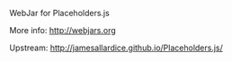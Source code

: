 WebJar for Placeholders.js

More info: http://webjars.org

Upstream: http://jamesallardice.github.io/Placeholders.js/
